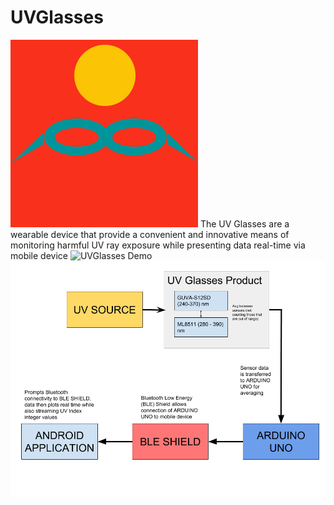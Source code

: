# UVGlasses
![UVGlasses Logo](/Images/uvglasses.jpg)
The UV Glasses are a wearable device that provide a convenient
and innovative means of monitoring harmful UV ray exposure while
presenting data real-time via mobile device
![UVGlasses Demo](/Images/glassesdemo.gif)
![UVGlasses BlockDiagram](/Images/BlockDiagram.png)
